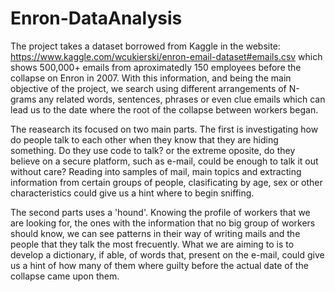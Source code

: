 # Enron-DataAnalysis
The project  takes a dataset borrowed from Kaggle in the website: 
  https://www.kaggle.com/wcukierski/enron-email-dataset#emails.csv
which shows 500,000+ emails from aproximatedly 150 employees before the collapse on Enron in 2007. With this information, and being
the main objective of the project, we search using different arrangements of N-grams any related words, sentences, phrases or even 
clue emails which can lead us to the date where the root of the collapse between workers began. 

The reasearch its focused on two main parts. The first is investigating how do people talk to each other when they know that they
are hiding something. Do they use code to talk? or the extreme oposite, do they believe on a secure platform, such as e-mail, could
be enough to talk it out without care? Reading into samples of mail, main topics and extracting information from certain groups of 
people, clasificating by age, sex or other characteristics could give us a hint where to begin sniffing.

The second parts uses a 'hound'. Knowing the profile of workers that we are looking for, the ones with the information that no big
group of workers should know, we can see patterns in their way of writing mails and the people that they talk the most frecuently. 
What we are aiming to is to develop a dictionary, if able, of words that, present on the e-mail, could give us a hint of how many
of them where guilty before the actual date of the collapse came upon them. 
